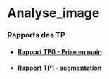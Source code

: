 # Analyse_image

### Rapports des TP

* #### [Rapport TP0 - Prise en main](./tp0/README.md)

* #### [Rapport TP1 - segmentation](./tp1/README.md)

